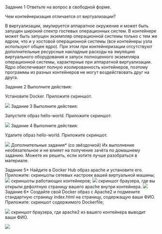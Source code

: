 Задание 1
Ответьте на вопрос в свободной форме.

Чем контейнеризация отличается от виртуализации?

В виртуализации, эмулируется аппаратное окружение и может быть запущен широкий спектр гостевых операционных систем. В контейнере может быть запущен экземпляр операционной системы только с тем же ядром, что и у хостовой операционной системы (все контейнеры узла используют общее ядро). При этом при контейнеризации отсутствуют дополнительные ресурсные накладные расходы на эмуляцию виртуального оборудования и запуск полноценного экземпляра операционной системы, характерные при аппаратной виртуализации.
Ядро обеспечивает полную изолированность контейнеров, поэтому программы из разных контейнеров не могут воздействовать друг на друга.

Задание 2
Выполните действия:

Установите Docker.
Приложите скриншот.

![](https://github.com/AleksShadrin/netology/blob/main/6-03-DockerPart1/1.png)
Задание 3
Выполните действия:

Запустите образ hello-world.
Приложите скриншот.

![](https://github.com/AleksShadrin/netology/blob/main/6-03-DockerPart1/2.png)
Задание 4
Выполните действия:

Удалите образ hello-world.
Приложите скриншот.

![](https://github.com/AleksShadrin/netology/blob/main/6-03-DockerPart1/3.png)
Дополнительные задания* (со звёздочкой)
Их выполнение необязательное и не влияет на получение зачёта по домашнему заданию. Можете их решить, если хотите лучше разобраться в материале.

Задание 5*
Найдите в Docker Hub образ apache и установите его.
Приложите:
скриншоты сетевых настроек вашей виртуальной машины;
![](https://github.com/AleksShadrin/netology/blob/main/6-03-DockerPart1/4.png)
скриншоты работающих контейнеров;
![](https://github.com/AleksShadrin/netology/blob/main/6-03-DockerPart1/5.png)
скриншот браузера, где вы открыли дефолтную страницу вашего apache внутри контейнера.
![](https://github.com/AleksShadrin/netology/blob/main/6-03-DockerPart1/6.png)
Задание 6*
Создайте свой Docker образ с Apache2 и подмените стандартную страницу index.html на страницу, содержащую ваши ФИО.
Приложите:
скриншот содержимого Dockerfile;

![](https://github.com/AleksShadrin/netology/blob/main/6-03-DockerPart1/8.png)
скриншот браузера, где apache2 из вашего контейнера выводит ваши ФИО.

![](https://github.com/AleksShadrin/netology/blob/main/6-03-DockerPart1/7.png)